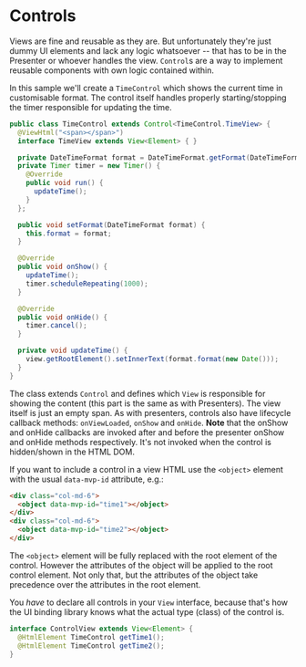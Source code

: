 # Controls
Views are fine and reusable as they are. But unfortunately they're just dummy UI elements and lack any logic whatsoever -- that has to be in the Presenter or whoever handles the view. `Control`s are a way to implement reusable components with own logic contained within.

In this sample we'll create a `TimeControl` which shows the current time in customisable format. The control itself handles properly starting/stopping the timer responsible for updating the time.

```java
public class TimeControl extends Control<TimeControl.TimeView> {
  @ViewHtml("<span></span>")
  interface TimeView extends View<Element> { }

  private DateTimeFormat format = DateTimeFormat.getFormat(DateTimeFormat.PredefinedFormat.DATE_TIME_MEDIUM);
  private Timer timer = new Timer() {
    @Override
    public void run() {
      updateTime();
    }
  };

  public void setFormat(DateTimeFormat format) {
    this.format = format;
  }

  @Override
  public void onShow() {
    updateTime();
    timer.scheduleRepeating(1000);
  }

  @Override
  public void onHide() {
    timer.cancel();
  }

  private void updateTime() {
    view.getRootElement().setInnerText(format.format(new Date()));
  }
}
```

The class extends `Control` and defines which `View` is responsible for showing the content (this part is the same as with Presenters). The view itself is just an empty span. As with presenters, controls also have lifecycle callback methods: `onViewLoaded`, `onShow` and `onHide`. **Note** that the onShow and onHide callbacks are invoked after and before the presenter onShow and onHide methods respectively. It's not invoked when the control is hidden/shown in the HTML DOM.

If you want to include a control in a view HTML use the `<object>` element with the usual `data-mvp-id` attribute, e.g.:
```html
<div class="col-md-6">
  <object data-mvp-id="time1"></object>
</div>
<div class="col-md-6">
  <object data-mvp-id="time2"></object>
</div>
```

The `<object>` element will be fully replaced with the root element of the control. However the attributes of the object will be applied to the root control element. Not only that, but the attributes of the object take precedence over the attributes in the root element.

You *have* to declare all controls in your `View` interface, because that's how the UI binding library knows what the actual type (class) of the control is.
```java
interface ControlView extends View<Element> {
  @HtmlElement TimeControl getTime1();
  @HtmlElement TimeControl getTime2();
}
```
